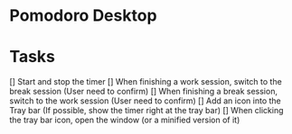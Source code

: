 # Pomodoro Desktop

# Tasks
[] Start and stop the timer
[] When finishing a work session, switch to the break session (User need to confirm)
[] When finishing a break session, switch to the work session (User need to confirm)
[] Add an icon into the Tray bar (If possible, show the timer right at the tray bar)
[] When clicking the tray bar icon, open the window (or a minified version of it)

